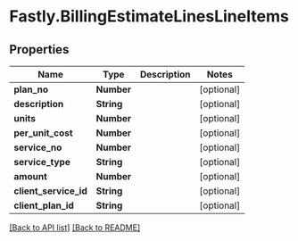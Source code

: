# Fastly.BillingEstimateLinesLineItems

## Properties

Name | Type | Description | Notes
------------ | ------------- | ------------- | -------------
**plan_no** | **Number** |  | [optional] 
**description** | **String** |  | [optional] 
**units** | **Number** |  | [optional] 
**per_unit_cost** | **Number** |  | [optional] 
**service_no** | **Number** |  | [optional] 
**service_type** | **String** |  | [optional] 
**amount** | **Number** |  | [optional] 
**client_service_id** | **String** |  | [optional] 
**client_plan_id** | **String** |  | [optional] 


[[Back to API list]](../../README.md#endpoints) [[Back to README]](../../README.md)
